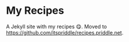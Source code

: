# My Recipes

A Jekyll site with my recipes 😋. Moved to
<https://github.com/itspriddle/recipes.priddle.net>.
